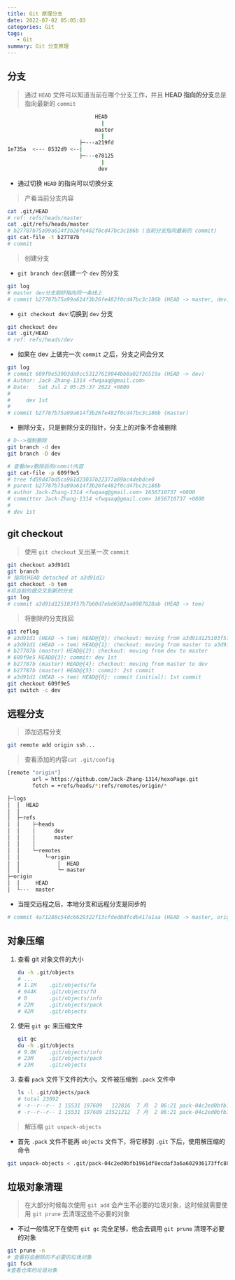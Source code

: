 ```yaml
---
title: Git 原理分支
date: 2022-07-02 05:05:03
categories: Git
tags:
   - Git
summary: Git 分支原理
---
```


## 分支

> 通过 `HEAD` 文件可以知道当前在哪个分支工作，并且 **HEAD 指向的分支**总是指向最新的 `commit`

```bash
                            HEAD
                              |
                            master
                              |
                       ├─---a219fd
1e735a  <--- 8532d9 <--|     
                       ├─---e78125
                              |
                             dev
```

- 通过切换 `HEAD` 的指向可以切换分支

> 产看当前分支内容

```bash
cat .git/HEAD
# ref: refs/heads/master
cat .git/refs/heads/master
# b27787b75a99a614f3b26fe482f0cd47bc3c186b (当前分支指向最新的 commit)
git cat-file -t b27787b
# commit
```

> 创建分支

- `git branch dev`:创建一个 `dev` 的分支

```bash
git log
# master dev分支刚好指向同一条线上   
# commit b27787b75a99a614f3b26fe482f0cd47bc3c186b (HEAD -> master, dev)
```

- `git checkout dev`:切换到 `dev` 分支

```bash
git checkout dev
cat .git/HEAD
# ref: refs/heads/dev
```

- 如果在 dev 上做完一次 `commit` 之后，分支之间会分叉

```bash
git log
# commit 609f9e53903da9cc53127619044bb8a02f36519a (HEAD -> dev)
# Author: Jack-Zhang-1314 <fwqaaq@gmail.com>
# Date:   Sat Jul 2 05:25:37 2022 +0800
# 
#     dev 1st
# 
# commit b27787b75a99a614f3b26fe482f0cd47bc3c186b (master)
```

- 删除分支，只是删除分支的指针，分支上的对象不会被删除

```bash
# D-->强制删除
git branch -d dev
git branch -D dev

# 查看dev删除后的commit内容
git cat-file -p 609f9e5
# tree fd59d47bd5ca961d23037b22377a89bc4debdce0
# parent b27787b75a99a614f3b26fe482f0cd47bc3c186b
# author Jack-Zhang-1314 <fwqaaq@gmail.com> 1656710737 +0800
# committer Jack-Zhang-1314 <fwqaaq@gmail.com> 1656710737 +0800
# 
# dev 1st
```

## git checkout

> 使用 `git checkout` 叉出某一次 `commit`

```bash
git checkout a3d91d1
git branch
# 指向(HEAD detached at a3d91d1)
git checkout -b tem
#将当前的提交叉到新的分支
git log 
# commit a3d91d125103f57b7b60d7ebd6502aa0987828ab (HEAD -> tem)
```

> 将删除的分支找回

```bash
git reflog
# a3d91d1 (HEAD -> tem) HEAD@{0}: checkout: moving from a3d91d125103f57b7b60d7ebd6502aa0987828ab to tem
# a3d91d1 (HEAD -> tem) HEAD@{1}: checkout: moving from master to a3d91d12
# b27787b (master) HEAD@{2}: checkout: moving from dev to master
# 609f9e5 HEAD@{3}: commit: dev 1st
# b27787b (master) HEAD@{4}: checkout: moving from master to dev
# b27787b (master) HEAD@{5}: commit: 2st commit
# a3d91d1 (HEAD -> tem) HEAD@{6}: commit (initial): 1st commit
git checkout 609f9e5
git switch -c dev
```

## 远程分支

> 添加远程分支

```bash
git remote add origin ssh...
```

> 查看添加的内容`cat .git/config`

```bash
[remote "origin"]
        url = https://github.com/Jack-Zhang-1314/hexoPage.git
        fetch = +refs/heads/*:refs/remotes/origin/*
```

```bash
├─logs
│  │  HEAD
│  │
│  ├─refs
│  │    ├─heads
│  │    │      dev
│  │    │      master
│  │    │
│  │    └─remotes
│  │        └─origin
│  │            │  HEAD
│  │            └─ master
├─origin
│  │     HEAD
│  └---  master
```

- 当提交远程之后，本地分支和远程分支是同步的

```bash
# commit 4a71286c54dc6629322f13cfded0dfcdb417a1aa (HEAD -> master, origin/master, origin/HEAD)
```

## 对象压缩

1. 查看 git 对象文件的大小

   ```bash
   du -h .git/objects
   # ...
   # 1.1M    .git/objects/fa
   # 944K    .git/objects/fd
   # 0       .git/objects/info
   # 22M     .git/objects/pack
   # 42M     .git/objects
   ```

2. 使用 `git gc` 来压缩文件

   ```bash
   git gc
   du -h .git/objects
   # 9.0K    .git/objects/info
   # 23M     .git/objects/pack
   # 23M     .git/objects
   ```

3. 查看 `pack` 文件下文件的大小。文件被压缩到 `.pack` 文件中

   ```bash
   ls -l .git/objects/pack
   # total 23092
   # -r--r--r-- 1 15531 197609   122816  7 月  2 06:21 pack-04c2ed0bfb1961df8ecdaf3a6a602936173ffc88.idx
   # -r--r--r-- 1 15531 197609 23521212  7 月  2 06:21 pack-04c2ed0bfb1961df8ecdaf3a6a602936173ffc88.pack
   ```

> 解压缩 `git unpack-objects`

- 首先 `.pack` 文件不能再 `objects` 文件下，将它移到 `.git` 下后，使用解压缩的命令

```bash
git unpack-objects < .git/pack-04c2ed0bfb1961df8ecdaf3a6a602936173ffc88.pack
```

## 垃圾对象清理

> 在大部分时候每次使用 `git add` 会产生不必要的垃圾对象，这时候就需要使用 `git prune` 去清理这些不必要的对象

- 不过一般情况下在使用 `git gc` 完全足够，他会去调用 `git prune` 清理不必要的对象

```bash
git prune -n
# 查看将会删除的不必要的垃圾对象
git fsck
#查看仓库的垃圾对象
```
